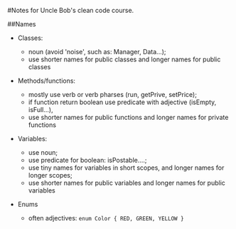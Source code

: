 #Notes for Uncle Bob's clean code course.

##Names
* Classes:
    * noun (avoid 'noise', such as: Manager, Data...);
    * use shorter names for public classes and longer names for public classes

* Methods/functions:
    * mostly use verb or verb pharses (run, getPrive, setPrice);
    * if function return boolean use predicate with adjective (isEmpty, isFull...),
    * use shorter names for public functions and longer names for private functions

* Variables:
    * use noun;
    * use predicate for boolean: isPostable....;
    * use tiny names for variables in short scopes, and longer names for longer scopes;
    * use shorter names for public variables and longer names for public variables

* Enums
    * often adjectives:
    `enum Color {
        RED, GREEN, YELLOW
    }`
